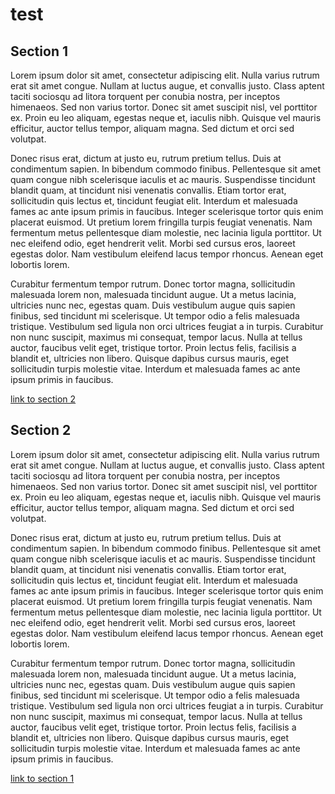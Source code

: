 # test

## Section 1

Lorem ipsum dolor sit amet, consectetur adipiscing elit. Nulla varius
rutrum erat sit amet congue. Nullam at luctus augue, et convallis
justo. Class aptent taciti sociosqu ad litora torquent per conubia
nostra, per inceptos himenaeos. Sed non varius tortor. Donec sit amet
suscipit nisl, vel porttitor ex. Proin eu leo aliquam, egestas neque
et, iaculis nibh. Quisque vel mauris efficitur, auctor tellus tempor,
aliquam magna. Sed dictum et orci sed volutpat.

Donec risus erat, dictum at justo eu, rutrum pretium tellus. Duis at
condimentum sapien. In bibendum commodo finibus. Pellentesque sit amet
quam congue nibh scelerisque iaculis et ac mauris. Suspendisse
tincidunt blandit quam, at tincidunt nisi venenatis convallis. Etiam
tortor erat, sollicitudin quis lectus et, tincidunt feugiat
elit. Interdum et malesuada fames ac ante ipsum primis in
faucibus. Integer scelerisque tortor quis enim placerat euismod. Ut
pretium lorem fringilla turpis feugiat venenatis. Nam fermentum metus
pellentesque diam molestie, nec lacinia ligula porttitor. Ut nec
eleifend odio, eget hendrerit velit. Morbi sed cursus eros, laoreet
egestas dolor. Nam vestibulum eleifend lacus tempor rhoncus. Aenean
eget lobortis lorem.

Curabitur fermentum tempor rutrum. Donec tortor magna, sollicitudin
malesuada lorem non, malesuada tincidunt augue. Ut a metus lacinia,
ultricies nunc nec, egestas quam. Duis vestibulum augue quis sapien
finibus, sed tincidunt mi scelerisque. Ut tempor odio a felis
malesuada tristique. Vestibulum sed ligula non orci ultrices feugiat a
in turpis. Curabitur non nunc suscipit, maximus mi consequat, tempor
lacus. Nulla at tellus auctor, faucibus velit eget, tristique
tortor. Proin lectus felis, facilisis a blandit et, ultricies non
libero. Quisque dapibus cursus mauris, eget sollicitudin turpis
molestie vitae. Interdum et malesuada fames ac ante ipsum primis in
faucibus.

[link to section 2](#section-2)

## Section 2
Lorem ipsum dolor sit amet, consectetur adipiscing elit. Nulla varius
rutrum erat sit amet congue. Nullam at luctus augue, et convallis
justo. Class aptent taciti sociosqu ad litora torquent per conubia
nostra, per inceptos himenaeos. Sed non varius tortor. Donec sit amet
suscipit nisl, vel porttitor ex. Proin eu leo aliquam, egestas neque
et, iaculis nibh. Quisque vel mauris efficitur, auctor tellus tempor,
aliquam magna. Sed dictum et orci sed volutpat.

Donec risus erat, dictum at justo eu, rutrum pretium tellus. Duis at
condimentum sapien. In bibendum commodo finibus. Pellentesque sit amet
quam congue nibh scelerisque iaculis et ac mauris. Suspendisse
tincidunt blandit quam, at tincidunt nisi venenatis convallis. Etiam
tortor erat, sollicitudin quis lectus et, tincidunt feugiat
elit. Interdum et malesuada fames ac ante ipsum primis in
faucibus. Integer scelerisque tortor quis enim placerat euismod. Ut
pretium lorem fringilla turpis feugiat venenatis. Nam fermentum metus
pellentesque diam molestie, nec lacinia ligula porttitor. Ut nec
eleifend odio, eget hendrerit velit. Morbi sed cursus eros, laoreet
egestas dolor. Nam vestibulum eleifend lacus tempor rhoncus. Aenean
eget lobortis lorem.

Curabitur fermentum tempor rutrum. Donec tortor magna, sollicitudin
malesuada lorem non, malesuada tincidunt augue. Ut a metus lacinia,
ultricies nunc nec, egestas quam. Duis vestibulum augue quis sapien
finibus, sed tincidunt mi scelerisque. Ut tempor odio a felis
malesuada tristique. Vestibulum sed ligula non orci ultrices feugiat a
in turpis. Curabitur non nunc suscipit, maximus mi consequat, tempor
lacus. Nulla at tellus auctor, faucibus velit eget, tristique
tortor. Proin lectus felis, facilisis a blandit et, ultricies non
libero. Quisque dapibus cursus mauris, eget sollicitudin turpis
molestie vitae. Interdum et malesuada fames ac ante ipsum primis in
faucibus.

[link to section 1](#section-1)
